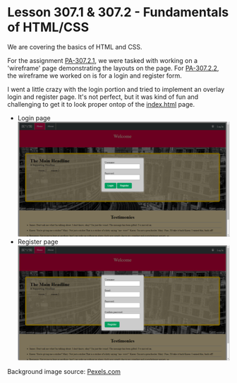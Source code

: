 # Lesson 307.1 & 307.2 - Fundamentals of HTML/CSS

We are covering the basics of HTML and CSS.

For the assignment [PA-307.2.1](docs/PA%20-%20307.2.1%20Practice%20Assignment%20Wireframe.pdf), we were tasked with working on a 'wireframe' page demonstrating the layouts on the page.  For [PA-307.2.2](docs/PA%20-%20307.2.2%20-%20Practice%20Assignment%20-%20Create%20a%20Wireframe%20for%20your%20Login%20and%20Registration%20Page%20%20.pdf), the wireframe we worked on is for a login and register form.

I went a little crazy with the login portion and tried to implement an overlay login and register page.  It's not perfect, but it was kind of fun and challenging to get it to look proper ontop of the [index.html](web/index.html) page.

* Login page
  ![Login Overlay](pics/2024-05-03%2018%2002%2015.png)
* Register page
  ![Register Overlay](pics/2024-05-03%2018%2002%2023.png)

Background image source: [Pexels.com](https://www.pexels.com/photo/s-curve-chicago-22858523/)
